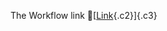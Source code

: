 The Workflow link
👏[[Link](https://www.google.com/url?q=http://www.google.com&sa=D&source=editors&ust=1755718465229402&usg=AOvVaw1nRLnyAYdmvpOOKipc9GQP){.c2}]{.c3}
